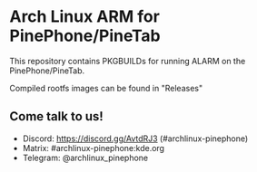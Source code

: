 # Arch Linux ARM for PinePhone/PineTab

This repository contains PKGBUILDs for running ALARM on the PinePhone/PineTab.

Compiled rootfs images can be found in "Releases"

## Come talk to us!
 * Discord: https://discord.gg/AvtdRJ3 (#archlinux-pinephone)
 * Matrix: #archlinux-pinephone:kde.org
 * Telegram: @archlinux_pinephone
